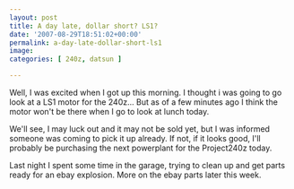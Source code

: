 ```yaml
---
layout: post
title: A day late, dollar short? LS1?
date: '2007-08-29T18:51:02+00:00'
permalink: a-day-late-dollar-short-ls1
image: 
categories: [ 240z, datsun ]

---
```

Well, I was excited when I got up this morning. I thought i was going to go look at a LS1 motor for the 240z... But as of a few minutes ago I think the motor won't be there when I go to look at lunch today.

We'll see, I may luck out and it may not be sold yet, but I was informed someone was coming to pick it up already. If not, if it looks good, I'll probably be purchasing the next powerplant for the Project240z today.

Last night I spent some time in the garage, trying to clean up and get parts ready for an ebay explosion. More on the ebay parts later this week.
